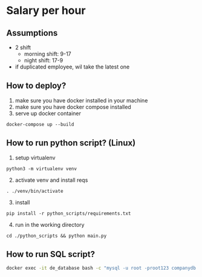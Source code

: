 # Salary per hour

## Assumptions
- 2 shift
    - morning shift: 9-17
    - night shift: 17-9
- if duplicated employee, wil take the latest one

## How to deploy?
1. make sure you have docker installed in your machine
2. make sure you have docker compose installed
3. serve up docker container
```
docker-compose up --build
```

## How to run python script? (Linux)
1. setup virtualenv
```
python3 -m virtualenv venv
```
2. activate venv and install reqs
```
. ./venv/bin/activate
```
3. install
```
pip install -r python_scripts/requirements.txt
```
4. run in the working directory
```
cd ./python_scripts && python main.py
```


## How to run SQL script?
```bash
docker exec -it de_database bash -c "mysql -u root -proot123 companydb < /scripts/command.sql"
```